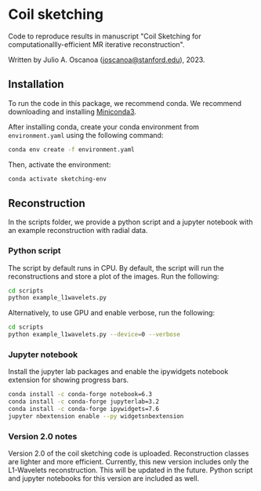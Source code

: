 # Coil sketching
Code to reproduce results in manuscript "Coil Sketching for computationallly-efficient MR iterative reconstruction".

Written by Julio A. Oscanoa (joscanoa@stanford.edu), 2023.

## Installation
To run the code in this package, we recommend conda. We recommend downloading and installing [Miniconda3](https://docs.conda.io/en/latest/miniconda.html).

After installing conda, create your conda environment from `environment.yaml` using the following command:
```bash
conda env create -f environment.yaml
```

Then, activate the environment:
```bash
conda activate sketching-env
```

## Reconstruction
In the scripts folder, we provide a python script and a jupyter notebook with an example reconstruction with radial data.

### Python script
The script by default runs in CPU. By default, the script will run the reconstructions and store a plot of the images.
Run the following:

```bash
cd scripts
python example_l1wavelets.py
```

Alternatively, to use GPU and enable verbose, run the following:
```bash
cd scripts
python example_l1wavelets.py --device=0 --verbose
```

### Jupyter notebook
Install the jupyter lab packages and enable the ipywidgets notebook extension for showing progress bars.

```bash
conda install -c conda-forge notebook=6.3
conda install -c conda-forge jupyterlab=3.2
conda install -c conda-forge ipywidgets=7.6
jupyter nbextension enable --py widgetsnbextension
```

### Version 2.0 notes
Version 2.0 of the coil sketching code is uploaded. Reconstruction classes are lighter and more efficient.
Currently, this new version includes only the L1-Wavelets reconstruction. This will be updated in the future.
Python script and jupyter notebooks for this version are included as well.